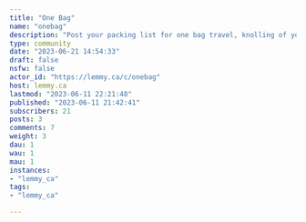 ```yaml
---
title: "One Bag" 
name: "onebag"
description: "Post your packing list for one bag travel, knolling of your items, or your favourite travel bag."
type: community
date: "2023-06-21 14:54:33"
draft: false
nsfw: false
actor_id: "https://lemmy.ca/c/onebag"
host: lemmy.ca
lastmod: "2023-06-11 22:21:48"
published: "2023-06-11 21:42:41"
subscribers: 21
posts: 3
comments: 7
weight: 3
dau: 1
wau: 1
mau: 1
instances:
- "lemmy_ca"
tags: 
- "lemmy_ca"

---
```

